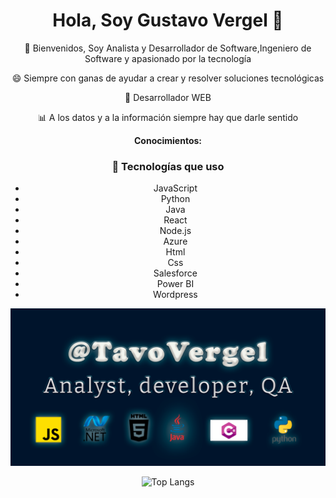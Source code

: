 <div align="center">

# **Hola, Soy Gustavo Vergel** 👋  

💬 Bienvenidos, Soy Analista y Desarrollador de Software,Ingeniero de Software y apasionado por la tecnología  

 😄 Siempre con ganas de ayudar a crear y resolver soluciones tecnológicas  

 🚀 Desarrollador WEB  

 📊 A los datos y a la información siempre hay que darle sentido

 <strong>Conocimientos:</strong>
 ### 🚀 Tecnologías que uso  
- JavaScript
- Python
- Java 
- React  
- Node.js  
- Azure
- Html
- Css
- Salesforce
- Power BI
- Wordpress 
 

![Image of Yaktocat](https://github.com/tavovergel/Tavovergel/blob/main/principalgithub.png)

![Top Langs](https://github-readme-stats.vercel.app/api/top-langs/?username=tavovergel&layout=compact&langs_count=8&theme=tokyonight)


</div>

<!--
**tavovergel/Tavovergel** is a ✨ _special_ ✨ repository because its `README.md` (this file) appears on your GitHub profile.

Here are some ideas to get you started:

- 🔭 I’m currently working on ...
- 🌱 I’m currently learning ...
- 👯 I’m looking to collaborate on ...
- 🤔 I’m looking for help with ...
- 💬 Ask me about ...
- 📫 How to reach me: ...
- 😄 Pronouns: ...
- ⚡ Fun fact: ...
-->
